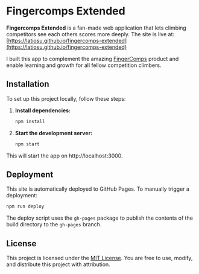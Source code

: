 # Fingercomps Extended

**Fingercomps Extended** is a fan-made web application that lets climbing competitors see each others scores more deeply. The site is live at: [https://latiosu.github.io/fingercomps-extended](https://latiosu.github.io/fingercomps-extended)

I built this app to complement the amazing [FingerComps](https://fingercomps.com/) product and enable learning and growth for all fellow competition climbers.

## Installation

To set up this project locally, follow these steps:

1. **Install dependencies:**

    ```bash
    npm install
    ```

2. **Start the development server:**

    ```bash
    npm start
    ```

This will start the app on http://localhost:3000.

## Deployment

This site is automatically deployed to GitHub Pages. To manually trigger a deployment:

```bash
npm run deploy
```

The deploy script uses the `gh-pages` package to publish the contents of the build directory to the `gh-pages` branch.

## License

This project is licensed under the [MIT License](https://github.com/latiosu/fingercomps-extended/blob/main/LICENSE). You are free to use, modify, and distribute this project with attribution.
